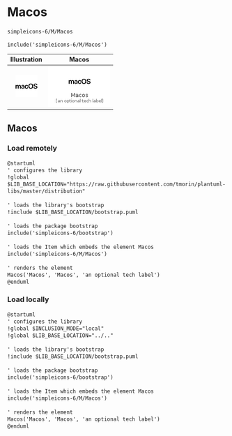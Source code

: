 # Macos


```text
simpleicons-6/M/Macos
```

```text
include('simpleicons-6/M/Macos')
```



| Illustration | Macos |
| :---: | :---: |
| ![illustration for Illustration](../../simpleicons-6/M/Macos.png) | ![illustration for Macos](../../simpleicons-6/M/Macos.Local.png) |




## Macos

### Load remotely
```plantuml
@startuml
' configures the library
!global $LIB_BASE_LOCATION="https://raw.githubusercontent.com/tmorin/plantuml-libs/master/distribution"

' loads the library's bootstrap
!include $LIB_BASE_LOCATION/bootstrap.puml

' loads the package bootstrap
include('simpleicons-6/bootstrap')

' loads the Item which embeds the element Macos
include('simpleicons-6/M/Macos')

' renders the element
Macos('Macos', 'Macos', 'an optional tech label')
@enduml
```

### Load locally
```plantuml
@startuml
' configures the library
!global $INCLUSION_MODE="local"
!global $LIB_BASE_LOCATION="../.."

' loads the library's bootstrap
!include $LIB_BASE_LOCATION/bootstrap.puml

' loads the package bootstrap
include('simpleicons-6/bootstrap')

' loads the Item which embeds the element Macos
include('simpleicons-6/M/Macos')

' renders the element
Macos('Macos', 'Macos', 'an optional tech label')
@enduml
```

